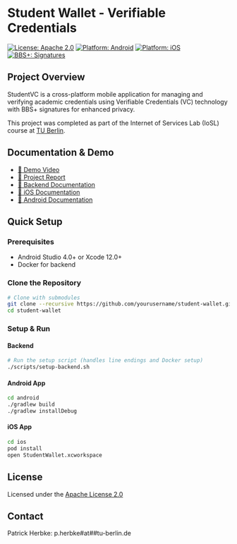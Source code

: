 # Student Wallet - Verifiable Credentials

[![License: Apache 2.0](https://img.shields.io/badge/License-Apache%202.0-blue.svg)](https://www.apache.org/licenses/LICENSE-2.0)
[![Platform: Android](https://img.shields.io/badge/Platform-Android-brightgreen.svg)](https://shields.io/)
[![Platform: iOS](https://img.shields.io/badge/Platform-iOS-lightgray.svg)](https://shields.io/)
[![BBS+: Signatures](https://img.shields.io/badge/BBS+-Signatures-orange.svg)](https://shields.io/)

## Project Overview

StudentVC is a cross-platform mobile application for managing and verifying academic credentials using Verifiable Credentials (VC) technology with BBS+ signatures for enhanced privacy.

This project was completed as part of the Internet of Services Lab (IoSL) course at [TU Berlin](https://www.tu.berlin/).

## Documentation & Demo

- [📱 Demo Video](https://tubcloud.tu-berlin.de/s/NWB76D3fynL6qAB)
- [📄 Project Report](docs/Mobile_Wallet-Final_Report.pdf)
- [🔧 Backend Documentation](backend/README.md)
- [📱 iOS Documentation](ios/README.md)
- [📱 Android Documentation](android/README.md)

## Quick Setup

### Prerequisites

- Android Studio 4.0+ or Xcode 12.0+
- Docker for backend

### Clone the Repository

```bash
# Clone with submodules
git clone --recursive https://github.com/yourusername/student-wallet.git
cd student-wallet
```

### Setup & Run

#### Backend

```bash
# Run the setup script (handles line endings and Docker setup)
./scripts/setup-backend.sh
```

#### Android App

```bash
cd android
./gradlew build
./gradlew installDebug
```

#### iOS App

```bash
cd ios
pod install
open StudentWallet.xcworkspace
```

## License

Licensed under the [Apache License 2.0](http://www.apache.org/licenses/LICENSE-2.0)

## Contact

Patrick Herbke: p.herbke#at##tu-berlin.de
